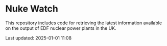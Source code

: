 # Nuke Watch

This repository includes code for retrieving the latest information available on the output of EDF nuclear power plants in the UK.

Last updated: 2025-01-01 11:08